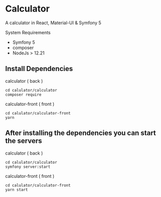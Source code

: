 # Calculator
A calculator in React, Material-UI &amp; Symfony 5

System Requirements
- Symfony 5
- composer
- NodeJs > 12.21

## Install Dependencies

calculator ( back )

```
cd calulator/calculator
composer require
```

calculator-front ( front )

```
cd calulator/calculator-front
yarn
```

## After installing the dependencies you can start the servers

calculator ( back )

```
cd calulator/calculator
symfony server:start
```

calculator-front ( front )

```
cd calulator/calculator-front
yarn start
```